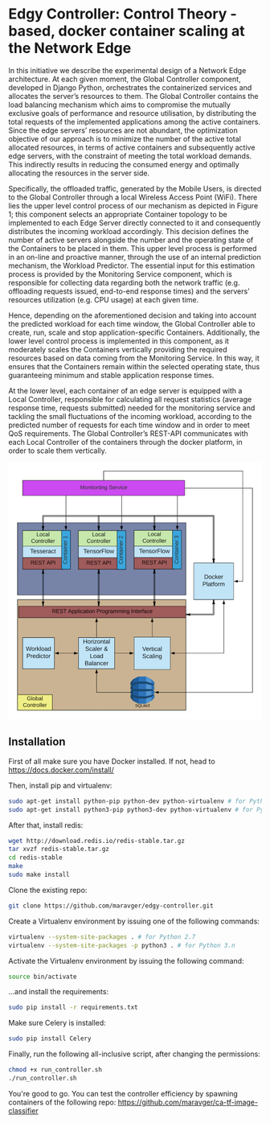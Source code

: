 # Edgy Controller: Control Theory - based, docker container scaling at the Network Edge

In this initiative we describe the experimental design of a Network Edge architecture. At each given moment, the Global Controller component, developed in Django Python, orchestrates the containerized services and allocates the server’s resources to them. The Global Controller contains the load balancing mechanism which aims to compromise the mutually exclusive goals of performance and resource utilisation, by distributing the total requests of the implemented applications among the active containers. Since the edge servers’ resources are not abundant, the optimization objective of our approach is to minimize the number of the active total allocated resources, in terms of active containers and subsequently active edge servers, with the constraint of meeting the total workload demands. This indirectly results in reducing the consumed energy and optimally allocating the resources in the server side.

Specifically, the offloaded traffic, generated by the Mobile Users, is directed to the Global Controller through a local Wireless Access Point (WiFi). There lies the upper level control process of our mechanism as depicted in Figure 1; this component selects an appropriate Container topology to be implemented to each Edge Server directly connected to it and consequently distributes the incoming workload accordingly. This decision defines the number of active servers alongside the number and the operating state of the Containers to be placed in them.
This upper level process is performed in an on-line and proactive manner, through the use of an internal prediction mechanism, the Workload Predictor. The essential input for this estimation process is provided by the Monitoring Service component, which is responsible for collecting data regarding both the network traffic (e.g. offloading requests issued, end-to-end response times) and the servers’ resources utilization (e.g. CPU usage) at each given time.

Hence, depending on the aforementioned decision and taking into account the predicted workload for each time window, the Global Controller able to create, run, scale and stop application-specific Containers. Additionally, the lower level control process is implemented in this component, as it moderately scales the Containers vertically providing the required resources based on data coming from the Monitoring Service. In this way, it ensures that the Containers remain within the selected operating state, thus guaranteeing minimum and stable application response times.

At the lower level, each container of an edge server is equipped with a Local Controller, responsible for calculating all request statistics (average response time, requests submitted) needed for the monitoring service and tackling the small fluctuations of the incoming workload, according to the predicted number of requests for each time window and in order to meet QoS requirements. The Global Controller’s REST-API communicates with each Local Controller of the containers through the docker platform, in order to scale them vertically.

![Alt text](img/netedge_architecture.png?raw=true "Figure 1: Network Edge Architecture")

## Installation

First of all make sure you have Docker installed. If not, head to https://docs.docker.com/install/

Then, install pip and virtualenv:
```bash
sudo apt-get install python-pip python-dev python-virtualenv # for Python 2.7
sudo apt-get install python3-pip python3-dev python-virtualenv # for Python 3.n
```

After that, install redis:
```bash
wget http://download.redis.io/redis-stable.tar.gz
tar xvzf redis-stable.tar.gz
cd redis-stable
make
sudo make install
```

Clone the existing repo:
```bash
git clone https://github.com/maravger/edgy-controller.git
```

Create a Virtualenv environment by issuing one of the following commands:
```bash
virtualenv --system-site-packages . # for Python 2.7
virtualenv --system-site-packages -p python3 . # for Python 3.n
```

Activate the Virtualenv environment by issuing the following command:
```bash
source bin/activate
```

...and install the requirements:
```bash
sudo pip install -r requirements.txt
```

Make sure Celery is installed:
```bash
sudo pip install Celery
```

Finally, run the following all-inclusive script, after changing the permissions:
```bash
chmod +x run_controller.sh
./run_controller.sh
```

You're good to go. You can test the controller efficiency by spawning containers of the following repo:
https://github.com/maravger/ca-tf-image-classifier